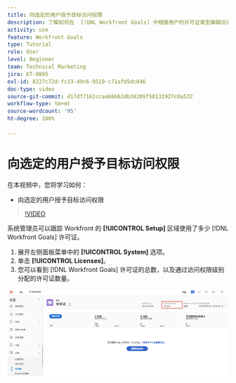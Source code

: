 ```yaml
---
title: 向选定的用户授予目标访问权限
description: 了解如何在  [!DNL Workfront Goals] 中根据用户的许可证类型编辑访问权限级别。
activity: use
feature: Workfront Goals
type: Tutorial
role: User
level: Beginner
team: Technical Marketing
jira: KT-8895
exl-id: 8227c72d-fc33-49c6-9519-c71afd5dc046
doc-type: video
source-git-commit: d17df7162ccaab6b62db34209f50131927c0a532
workflow-type: tm+mt
source-wordcount: '95'
ht-degree: 100%

---
```


# 向选定的用户授予目标访问权限

在本视频中，您将学习如何：

* 向选定的用户授予目标访问权限

>[!VIDEO](https://video.tv.adobe.com/v/335189/?quality=12&learn=on&enablevpops)

系统管理员可以跟踪 Workfront 的 **[!UICONTROL Setup]** 区域使用了多少 [!DNL Workfront Goals] 许可证。

1. 展开左侧面板菜单中的 **[!UICONTROL System]** 选项。
1. 单击 **[!UICONTROL Licenses]**。
1. 您可以看到 [!DNL Workfront Goals] 许可证的总数，以及通过访问权限级别分配的许可证数量。

![屏幕快照：“设置”区域中的 [!DNL Workfront Goals] 许可证数量，位于 [!DNL Workfront]](assets/02-workfront-goals-licenses.png)
